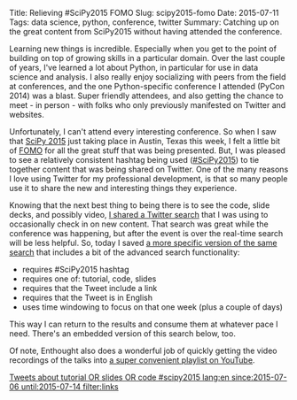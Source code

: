 Title: Relieving #SciPy2015 FOMO 
Slug: scipy2015-fomo 
Date: 2015-07-11  
Tags: data science, python, conference, twitter 
Summary: Catching up on the great content from SciPy2015 without having attended the conference. 

Learning new things is incredible. Especially when you get to the point of building on top of growing skills in a particular domain. Over the last couple of years, I've learned a lot about Python, in particular for use in data science and analysis. I also really enjoy socializing with peers from the field at conferences, and the one Python-specific conference I attended (PyCon 2014) was a blast. Super friendly attendees, and also getting the chance to meet - in person - with folks who only previously manifested on Twitter and websites.

Unfortunately, I can't attend every interesting conference. So when I saw that [SciPy 2015](http://scipy2015.scipy.org/) just taking place in Austin, Texas this week, I felt a little bit of [FOMO](http://www.urbandictionary.com/define.php?term=fomo) for all the great stuff that was being presented. But, I was pleased to see a relatively consistent hashtag being used ([#SciPy2015](https://twitter.com/search?q=%23scipy2015&src=tyah&vertical=default&f=tweets)) to tie together content that was being shared on Twitter. One of the many reasons I love using Twitter for my professional development, is that so many people use it to share the new and interesting things they experience. 

Knowing that the next best thing to being there is to see the code, slide decks, and possibly video, [I shared a Twitter search](https://twitter.com/jrmontag/status/619184310663294977) that I was using to occasionally check in on new content. That search was great while the conference was happening, but after the event is over the real-time search will be less helpful. So, today I saved [a more specific version of the same search](https://twitter.com/search?q=%23scipy2015%20(tutorial%20OR%20slides%20OR%20code)&src=typd) that includes a bit of the advanced search functionality:

- requires #SciPy2015 hashtag
- requires one of: tutorial, code, slides
- requires that the Tweet include a link
- requires that the Tweet is in English
- uses time windowing to focus on that one week (plus a couple of days)

This way I can return to the results and consume them at whatever pace I need. There's an embedded version of this search below, too.

Of note, Enthought also does a wonderful job of quickly getting the video recordings of the talks into [a super convenient playlist on YouTube](https://www.youtube.com/playlist?list=PLYx7XA2nY5Gcpabmu61kKcToLz0FapmHu). 



<a class="twitter-timeline" href="https://twitter.com/search?q=tutorial%20OR%20slides%20OR%20code%20%23scipy2015%20lang%3Aen%20since%3A2015-07-06%20until%3A2015-07-14%20filter%3Alinks" data-widget-id="619998240641912832">Tweets about tutorial OR slides OR code #scipy2015 lang:en since:2015-07-06 until:2015-07-14 filter:links</a>
<script>!function(d,s,id){var js,fjs=d.getElementsByTagName(s)[0],p=/^http:/.test(d.location)?'http':'https';if(!d.getElementById(id)){js=d.createElement(s);js.id=id;js.src=p+"://platform.twitter.com/widgets.js";fjs.parentNode.insertBefore(js,fjs);}}(document,"script","twitter-wjs");</script>

